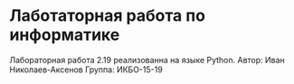 # Лаботаторная работа по информатике
Лабораторная работа 2.19 реализованна на языке Python. 
Автор: Иван Николаев-Аксенов
Группа: ИКБО-15-19